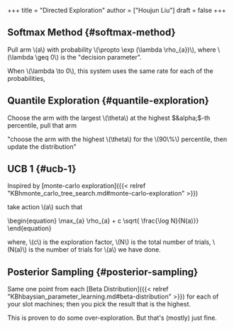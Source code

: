 +++
title = "Directed Exploration"
author = ["Houjun Liu"]
draft = false
+++

## Softmax Method {#softmax-method}

Pull arm \\(a\\) with probability \\(\propto \exp (\lambda \rho\_{a})\\), where \\(\lambda \geq 0\\) is the "decision parameter".

When \\(\lambda \to 0\\), this system uses the same rate for each of the probabilities,


## Quantile Exploration {#quantile-exploration}

Choose the arm with the largest \\(\theta\\) at the highest $&alpha;$-th percentile, pull that arm

"choose the arm with the highest \\(\theta\\) for the \\(90\\%\\) percentile, then update the distribution"


## UCB 1 {#ucb-1}

Inspired by [monte-carlo exploration]({{< relref "KBhmonte_carlo_tree_search.md#monte-carlo-exploration" >}})

take action \\(a\\) such that

\begin{equation}
\max\_{a} \rho\_{a} + c \sqrt{ \frac{\log N}{N(a)}}
\end{equation}

where, \\(c\\) is the exploration factor, \\(N\\) is the total number of trials, \\(N(a)\\) is the number of trials for \\(a\\) we have done.


## Posterior Sampling {#posterior-sampling}

Same one point from each [Beta Distribution]({{< relref "KBhbaysian_parameter_learning.md#beta-distribution" >}}) for each of your slot machines; then you pick the result that is the highest.

This is proven to do some over-exploration. But that's (mostly) just fine.
